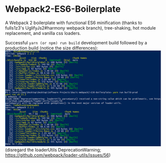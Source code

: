 # Webpack2-ES6-Boilerplate

A Webpack 2 boilerplate with functional ES6 minification (thanks to fulls1z3's UglifyJs2#harmony webpack branch), tree-shaking, hot module replacement, and vanilla css loaders.

Successful `yarn (or npm) run build` development build followed by a production build (notice the size differences):
<img src="Webpack Build Demo.png" title="Successful production/minify build" />
(disregard the loaderUtils DeprecationWarning; https://github.com/webpack/loader-utils/issues/56)
